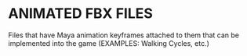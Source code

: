 # ANIMATED FBX FILES
Files that have Maya animation keyframes attached to them that can be implemented into the game (EXAMPLES: Walking Cycles, etc.)
